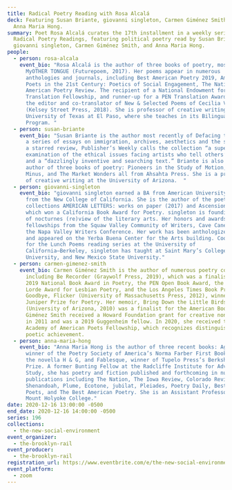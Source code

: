 ```yaml
---
title: Radical Poetry Reading with Rosa Alcalá
deck: Featuring Susan Briante, giovanni singleton, Carmen Giménez Smith, and
  Anna Maria Hong.
summary: Poet Rosa Alcalá curates the 17th installment in a weekly series of
  Radical Poetry Readings, featuring political poetry read by Susan Briante,
  giovanni singleton, Carmen Giménez Smith, and Anna Maria Hong.
people:
  - person: rosa-alcala
    event_bio: "Rosa Alcalá is the author of three books of poetry, most recently
      MyOTHER TONGUE (Futurepoem, 2017). Her poems appear in numerous
      anthologies and journals, including Best American Poetry 2019, American
      Poets in the 21st Century: Poetics of Social Engagement, The Nation, and
      American Poetry Review. The recipient of a National Endowment for the Arts
      Translation Fellowship, and runner-up for a PEN Translation Award, she is
      the editor and co-translator of New & Selected Poems of Cecilia Vicuña:
      (Kelsey Street Press, 2018). She is professor of creative writing at the
      University of Texas at El Paso, where she teaches in its Bilingual MFA
      Program. "
  - person: susan-briante
    event_bio: "Susan Briante is the author most recently of Defacing the Monument,
      a series of essays on immigration, archives, aesthetics and the state. In
      a starred review, Publisher’s Weekly calls the collection “a superb
      examination of the ethical issues facing artists who tell others’ stories”
      and a “dazzlingly inventive and searching text.” Briante is also the
      author of three books of poetry: Pioneers in the Study of Motion, Utopia
      Minus, and The Market Wonders all from Ahsahta Press. She is a professor
      of creative writing at the University of Arizona.  "
  - person: giovanni-singleton
    event_bio: "giovanni singleton earned a BA from American University and an MFA
      from the New College of California. She is the author of the poetry
      collections AMERICAN LETTERS: works on paper (2017) and Ascension (2011),
      which won a California Book Award for Poetry. singleton is founding editor
      of nocturnes (re)view of the literary arts. Her honors and awards include
      fellowships from the Squaw Valley Community of Writers, Cave Canem, and
      the Napa Valley Writers Conference. Her work has been anthologized widely
      and appeared on the Yerba Buena Center for the Arts building. Coordinator
      for the Lunch Poems reading series at the University of
      California–Berkeley, singleton has taught at Saint Mary’s College, Naropa
      University, and New Mexico State University."
  - person: carmen-gimenez-smith
    event_bio: Carmen Giménez Smith is the author of numerous poetry collections,
      including Be Recorder (Graywolf Press, 2019), which was a finalist for the
      2019 National Book Award in Poetry, the PEN Open Book Award, the Audre
      Lorde Award for Lesbian Poetry, and the Los Angeles Times Book Prize; and
      Goodbye, Flicker (University of Massachusetts Press, 2012), winner of the
      Juniper Prize for Poetry. Her memoir, Bring Down the Little Birds
      (University of Arizona, 2010) was a finalist for the American Book Award.
      Giménez Smith received a Howard Foundation grant for creative nonfiction
      in 2011 and was a 2019 Guggenheim fellow. In 2020, she received the
      Academy of American Poets Fellowship, which recognizes distinguished
      poetic achievement.
  - person: anna-maria-hong
    event_bio: "Anna Maria Hong is the author of three recent books: Age of Glass,
      winner of the Poetry Society of America’s Norma Farber First Book Award,
      the novella H & G, and Fablesque, winner of Tupelo Press’s Berkshire
      Prize. A former Bunting Fellow at the Radcliffe Institute for Advanced
      Study, she has poetry and fiction published and forthcoming in numerous
      publications including The Nation, The Iowa Review, Colorado Review,
      Shenandoah, Plume, Ecotone, jubilat, Pleiades, Poetry Daily, Best New
      Poets, and The Best American Poetry. She is an Assistant Professor at
      Mount Holyoke College."
date: 2020-12-16 13:00:00 -0500
end_date: 2020-12-16 14:00:00 -0500
series: 196
collections:
  - the-new-social-environment
event_organizer:
  - the-brooklyn-rail
event_producer:
  - the-brooklyn-rail
registration_url: https://www.eventbrite.com/e/the-new-social-environment-196-radical-poetry-with-rosa-alcala-tickets-132327612451
event_platform:
  - zoom
---
```

